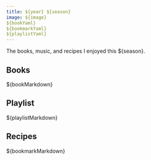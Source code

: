 ```yaml
---
title: ${year} ${season}
image: ${image}
${bookYaml}
${bookmarkYaml}
${playlistYaml}
---
```


The books, music, and recipes I enjoyed this ${season}.

## Books

${bookMarkdown}

## Playlist

${playlistMarkdown}

## Recipes

${bookmarkMarkdown}
